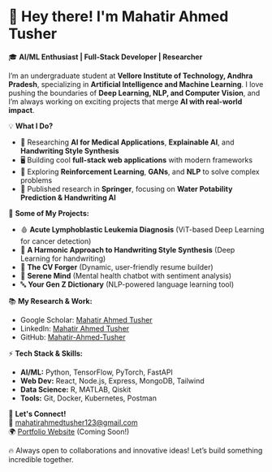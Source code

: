 # 👋 Hey there! I'm Mahatir Ahmed Tusher 

🎓 **AI/ML Enthusiast | Full-Stack Developer | Researcher**  

I’m an undergraduate student at **Vellore Institute of Technology, Andhra Pradesh**, specializing in **Artificial Intelligence and Machine Learning**. I love pushing the boundaries of **Deep Learning, NLP, and Computer Vision**, and I’m always working on exciting projects that merge **AI with real-world impact**.  

💡 **What I Do?**  
- 🚀 Researching **AI for Medical Applications**, **Explainable AI**, and **Handwriting Style Synthesis**  
- 🖥️ Building cool **full-stack web applications** with modern frameworks  
- 🧠 Exploring **Reinforcement Learning**, **GANs**, and **NLP** to solve complex problems  
- 📄 Published research in **Springer**, focusing on **Water Potability Prediction & Handwriting AI**  

🔭 **Some of My Projects:**  
- 🩸 **Acute Lymphoblastic Leukemia Diagnosis** (ViT-based Deep Learning for cancer detection)  
- 🎨 **A Harmonic Approach to Handwriting Style Synthesis** (Deep Learning for handwriting)  
- 📝 **The CV Forger** (Dynamic, user-friendly resume builder)  
- 🧘 **Serene Mind** (Mental health chatbot with sentiment analysis)  
- 🔤 **Your Gen Z Dictionary** (NLP-powered language learning tool)  

📚 **My Research & Work:**  
- Google Scholar: [Mahatir Ahmed Tusher](https://scholar.google.com/citations?user=k8hhhx4AAAAJ&hl=en)  
- LinkedIn: [Mahatir Ahmed Tusher](https://in.linkedin.com/in/mahatir-ahmed-tusher-5a5524257)  
- GitHub: [Mahatir-Ahmed-Tusher](https://github.com/Mahatir-Ahmed-Tusher)  

⚡ **Tech Stack & Skills:**  
- **AI/ML:** Python, TensorFlow, PyTorch, FastAPI  
- **Web Dev:** React, Node.js, Express, MongoDB, Tailwind  
- **Data Science:** R, MATLAB, Qiskit  
- **Tools:** Git, Docker, Kubernetes, Postman  

🤝 **Let's Connect!**  
📧 mahatirahmedtusher123@gmail.com  
🌍 [Portfolio Website](https://mahatirtusher.com) (Coming Soon!)  

🔥 Always open to collaborations and innovative ideas! Let’s build something incredible together.  
